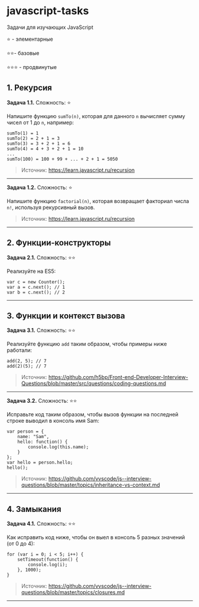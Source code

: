 # javascript-tasks
Задачи для изучающих JavaScript

:star: - элементарные

:star::star:- базовые

:star::star::star: - продвинутые

## 1. Рекурсия

**Задача 1.1.** 
Сложность: :star:

Напишите функцию ```sumTo(n)```, которая для данного ```n``` вычисляет сумму чисел от 1 до ```n```, например:

```
sumTo(1) = 1
sumTo(2) = 2 + 1 = 3
sumTo(3) = 3 + 2 + 1 = 6
sumTo(4) = 4 + 3 + 2 + 1 = 10
...
sumTo(100) = 100 + 99 + ... + 2 + 1 = 5050
```

> Источник: https://learn.javascript.ru/recursion

---

**Задача 1.2.**
Сложность: :star:

Напишите функцию ```factorial(n)```, которая возвращает факториал числа ```n!```, используя рекурсивный вызов.

> Источник: https://learn.javascript.ru/recursion

---

## 2. Функции-конструкторы

**Задача 2.1.** 
Сложность: :star::star:

Реализуйте на ES5:

```
var c = new Counter();
var a = c.next(); // 1
var b = c.next(); // 2
```

---

## 3. Функции и контекст вызова

**Задача 3.1.** 
Сложность: :star::star:

Реализуйте функцию ```add``` таким образом, чтобы примеры ниже работали:

```
add(2, 5); // 7
add(2)(5); // 7
```

> Источник: https://github.com/h5bp/Front-end-Developer-Interview-Questions/blob/master/src/questions/coding-questions.md

---

**Задача 3.2.** 
Сложность: :star::star:

Исправьте код таким образом, чтобы вызов функции на последней строке выводил в консоль имя Sam:

```
var person = {
    name: "Sam",
    hello: function() {
        console.log(this.name);
    }
};
var hello = person.hello;
hello(); 
```

> Источник: https://github.com/vvscode/js--interview-questions/blob/master/topics/inheritance-vs-context.md

---

## 4. Замыкания
**Задача 4.1.** 
Сложность: :star::star:

Как исправить код ниже, чтобы он выел в консоль 5 разных значений (от 0 до 4):

```
for (var i = 0; i < 5; i++) {
    setTimeout(function() {
        console.log(i);
    }, 1000);
}
```

> Источник: https://github.com/vvscode/js--interview-questions/blob/master/topics/closures.md

---

